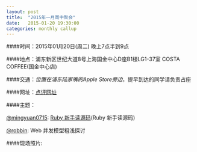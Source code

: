 ```yaml
---
layout: post
title:  "2015年一月周中聚会"
date:   2015-01-20 19:30:00
categories: monthly callup
---
```


####时间：2015年01月20日(周二) 晚上7点半到9点

####地点：浦东新区世纪大道8号上海国金中心D座B1楼LG1-37室 COSTA COFFEE(国金中心店)

####交通：*位置在浦东陆家嘴的Apple Store旁边*，提早到达的同学请负责占座

####网址：[点评网址](http://www.dianping.com/shop/4600640)

####主题：

[@mingyuan0715](mingyuan0715): [Ruby 新手读源码](Ruby 新手读源码)

[@robbin](robbin): Web 并发模型粗浅探讨


####现场照片:

<div id="galleria" style="height: 400px">
  <img src="http://shruby.u.qiniudn.com/20150120_RubyTuseday_1.jpg?imageView/0/w/700" alt="">
  <img src="http://shruby.u.qiniudn.com/20150120_RubyTuseday_2.jpg?imageView/0/w/700" alt="">
  <img src="http://shruby.u.qiniudn.com/20150120_RubyTuseday_3.jpg?imageView/0/w/700" alt="">
  <img src="http://shruby.u.qiniudn.com/20150120_RubyTuseday_4.jpg?imageView/0/w/700" alt="">
  <img src="http://shruby.u.qiniudn.com/20150120_RubyTuseday_5.jpg?imageView/0/w/700" alt="">
  <img src="http://shruby.u.qiniudn.com/20150120_RubyTuseday_6.jpg?imageView/0/w/700" alt="">
</div>
<!-- START: galleria -->
<script type="text/javascript">
  Galleria.loadTheme('/assets/galleria/themes/classic/galleria.classic.min.js');
  Galleria.run('#galleria');
</script>
<!-- END: galleria -->


[mingyuan0715]: https://ruby-china.org/mingyuan0715
[robbin]: https://ruby-china.org/robbin
[Ruby 新手读源码]: https://speakerdeck.com/qinmingyuan/rubyxin-shou-du-yuan-ma
